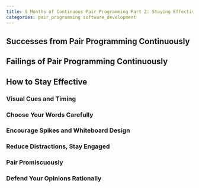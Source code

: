 ```yaml
---
title: 9 Months of Continuous Pair Programming Part 2: Staying Effective
categories: pair_programming software_development
---
```


## Successes from Pair Programming Continuously

## Failings of Pair Programming Continuously

## How to Stay Effective

### Visual Cues and Timing

### Choose Your Words Carefully

### Encourage Spikes and Whiteboard Design

### Reduce Distractions, Stay Engaged

### Pair Promiscuously

### Defend Your Opinions Rationally
